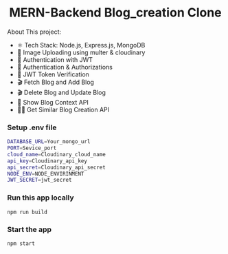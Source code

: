 <h1 align="center">MERN-Backend Blog_creation Clone </h1>



About This project:

-   ⚛️ Tech Stack:  Node.js, Express.js, MongoDB
-   🎥 Image Uploading using multer & cloudinary
-   🔐 Authentication with JWT
-   🔐 Authentication & Authorizations 
-   🔐 JWT Token Verification 
-   🎬 Fetch Blog and Add Blog 
-   🎬 Delete Blog and Update Blog
-   🎥 Show Blog Context API
-   🐱‍👤 Get Similar Blog Creation API


### Setup .env file

```bash
DATABASE_URL=Your_mongo_url
PORT=Sevice_port
cloud_name=Cloudinary_cloud_name
api_key=Cloudinary_api_key
api_secret=Cloudinary_api_secret
NODE_ENV=NODE_ENVIRINMENT
JWT_SECRET=jwt_secret
```

### Run this app locally

```shell
npm run build
```

### Start the app

```shell
npm start
```
